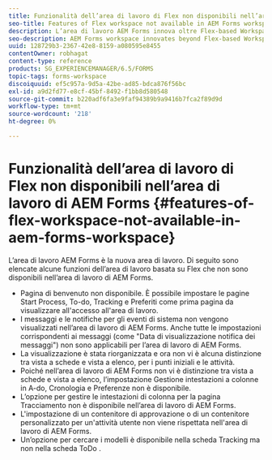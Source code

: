 ```yaml
---
title: Funzionalità dell’area di lavoro di Flex non disponibili nell’area di lavoro di AEM Forms
seo-title: Features of Flex workspace not available in AEM Forms workspace
description: L’area di lavoro AEM Forms innova oltre Flex-based Workspace. Scopri le differenze nelle funzioni e nelle funzionalità.
seo-description: AEM Forms workspace innovates beyond Flex-based Workspace. Read about the differences in features and capabilities.
uuid: 128729b3-2367-42e8-8159-a080595e8455
contentOwner: robhagat
content-type: reference
products: SG_EXPERIENCEMANAGER/6.5/FORMS
topic-tags: forms-workspace
discoiquuid: ef5c957a-9d5a-42be-ad85-bdca876f56bc
exl-id: a9d2fd77-e8cf-45bf-8492-f1bb8d580548
source-git-commit: b220adf6fa3e9faf94389b9a9416b7fca2f89d9d
workflow-type: tm+mt
source-wordcount: '218'
ht-degree: 0%

---
```


# Funzionalità dell’area di lavoro di Flex non disponibili nell’area di lavoro di AEM Forms {#features-of-flex-workspace-not-available-in-aem-forms-workspace}

L’area di lavoro AEM Forms è la nuova area di lavoro. Di seguito sono elencate alcune funzioni dell’area di lavoro basata su Flex che non sono disponibili nell’area di lavoro di AEM Forms.

* Pagina di benvenuto non disponibile. È possibile impostare le pagine Start Process, To-do, Tracking e Preferiti come prima pagina da visualizzare all&#39;accesso all&#39;area di lavoro.
* I messaggi e le notifiche per gli eventi di sistema non vengono visualizzati nell’area di lavoro di AEM Forms. Anche tutte le impostazioni corrispondenti ai messaggi (come &quot;Data di visualizzazione notifica dei messaggi&quot;) non sono applicabili per l’area di lavoro di AEM Forms.
* La visualizzazione è stata riorganizzata e ora non vi è alcuna distinzione tra vista a schede e vista a elenco, per i punti iniziali e le attività.
* Poiché nell’area di lavoro di AEM Forms non vi è distinzione tra vista a schede e vista a elenco, l’impostazione Gestione intestazioni a colonne in A-do, Cronologia e Preferenze non è disponibile.
* L’opzione per gestire le intestazioni di colonna per la pagina Tracciamento non è disponibile nell’area di lavoro di AEM Forms.
* L&#39;impostazione di un contenitore di approvazione o di un contenitore personalizzato per un&#39;attività utente non viene rispettata nell&#39;area di lavoro di AEM Forms.
* Un’opzione per cercare i modelli è disponibile nella scheda Tracking ma non nella scheda ToDo .
